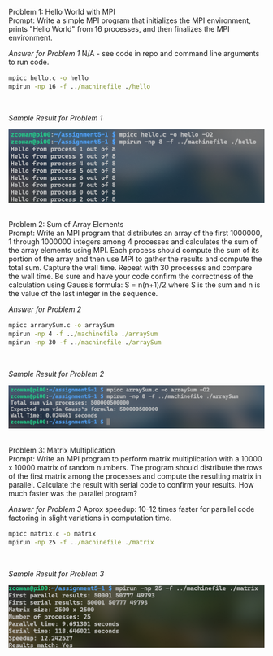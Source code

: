 Problem 1: Hello World with MPI
<br>
Prompt: Write a simple MPI program that initializes the MPI environment, prints "Hello World" from 16 processes, and then finalizes the MPI environment.

*Answer for Problem 1*
N/A - see code in repo and command line arguments to run code.
<br>

``` cmd
mpicc hello.c -o hello
mpirun -np 16 -f ../machinefile ./hello
```
<br>

*Sample Result for Problem 1*

![Hello world result from code testing](/hello-ex.png "Hello world program running on cluster.")

<br>
Problem  2: Sum of Array Elements
<br>
Prompt: Write an MPI program that distributes an array of the first 1000000, 1 through  1000000 integers among 4 processes and calculates the sum of the array elements using MPI. 
Each process should compute the sum of its portion of the array and then use MPI to gather the results and compute the total sum. Capture the wall time.
Repeat with 30 processes and compare the wall time. Be sure and have your code confirm the correctness of the calculation using Gauss’s formula: S = n(n+1)/2 where S is the sum and n is the value of the last integer in the sequence.

*Answer for Problem 2*
<br>

``` cmd
mpicc arrarySum.c -o arraySum
mpirun -np 4 -f ../machinefile ./arraySum
mpirun -np 30 -f ../machinefile ./arraySum
```

<br>

*Sample Result for Problem 2*

![Array Sum result from code testing](/array-ex.png "Array sum program running on cluster.")

<br>
Problem 3: Matrix Multiplication
<br>
Prompt: Write an MPI program to perform matrix multiplication with a 10000 x 10000 matrix of random numbers. The program should distribute the rows of the first matrix among the processes and compute the resulting matrix in parallel. Calculate the result with serial code to confirm your results. How much faster was the parallel program?

*Answer for Problem 3*
Aprox speedup: 10-12 times faster for parallel code factoring in slight variations in computation time.
<br>

``` cmd
mpicc matrix.c -o matrix
mpirun -np 25 -f ../machinefile ./matrix
```

<br>

*Sample Result for Problem 3*

![Matrix result from code testing](/matrix-2500.png "Matrix program running on cluster.")
